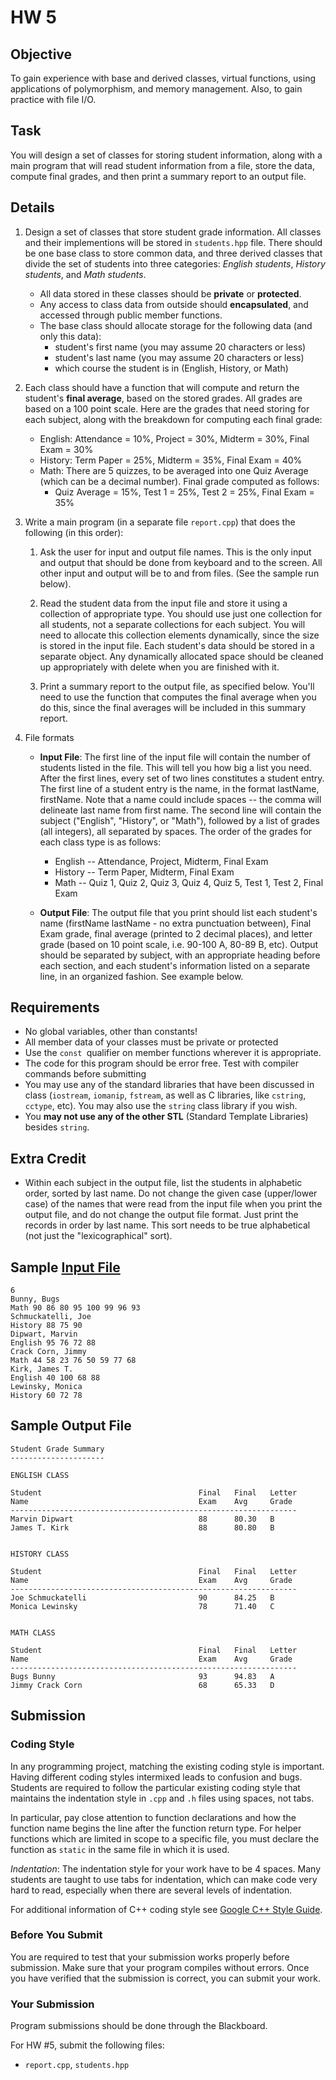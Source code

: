 # HW 5

## Objective
To gain experience with base and derived classes, virtual functions, using applications of polymorphism, and memory management. Also, to gain practice with file I/O.

## Task
You will design a set of classes for storing student information, along with a main program that will read student information from a file, store the data, compute final grades, and then print a summary report to an output file.

## Details

1. Design a set of classes that store student grade information. All classes and their implementions will be stored in `students.hpp` file.  There should be one base class to store common data, and three derived classes that divide the set of students into three categories: *English students*, *History students*, and *Math students*.
    - All data stored in these classes should be **private** or **protected**.
    - Any access to class data from outside should **encapsulated**, and accessed through public member functions.
    - The base class should allocate storage for the following data (and only this data):
        - student's first name (you may assume 20 characters or less)
        - student's last name (you may assume 20 characters or less)
        - which course the student is in (English, History, or Math)

2. Each class should have a function that will compute and return the student's **final average**, based on the stored grades. All grades are based on a 100 point scale. Here are the grades that need storing for each subject, along with the breakdown for computing each final grade:
    - English: Attendance = 10%, Project = 30%, Midterm = 30%, Final Exam = 30%
    - History: Term Paper = 25%, Midterm = 35%, Final Exam = 40%
    - Math: There are 5 quizzes, to be averaged into one Quiz Average (which can be a decimal number). Final grade computed as follows:
        - Quiz Average = 15%, Test 1 = 25%, Test 2 = 25%, Final Exam = 35%
 
3. Write a main program (in a separate file `report.cpp`) that does the following (in this order):

    1. Ask the user for input and output file names. This is the only input and output that should be done from keyboard and to the screen. All other input and output will be to and from files. (See the sample run below).

    2. Read the student data from the input file and store it using a collection of appropriate type. You should use just one collection for all students, not a separate collections for each subject. You will need to allocate this collection elements dynamically, since the size is stored in the input file.  Each student's data should be stored in a separate object. Any dynamically allocated space should be cleaned up appropriately with delete when you are finished with it.

    3. Print a summary report to the output file, as specified below.  You'll need to use the function that computes the final average when you do this, since the final averages will be included in this summary report. 

4. File formats

    - **Input File**: The first line of the input file will contain the number of students listed in the file. This will tell you how big a list you need.  After the first lines, every set of two lines constitutes a student entry. The first line of a student entry is the name, in the format lastName, firstName. Note that a name could include spaces -- the comma will delineate last name from first name. The second line will contain the subject ("English", "History", or "Math"), followed by a list of grades (all integers), all separated by spaces. The order of the grades for each class type is as follows:

        - English -- Attendance, Project, Midterm, Final Exam
        - History -- Term Paper, Midterm, Final Exam
        - Math -- Quiz 1, Quiz 2, Quiz 3, Quiz 4, Quiz 5, Test 1, Test 2, Final Exam

    - **Output File**: The output file that you print should list each student's name (firstName lastName - no extra punctuation between), Final Exam grade, final average (printed to 2 decimal places), and letter grade (based on 10 point scale, i.e. 90-100 A, 80-89 B, etc). Output should be separated by subject, with an appropriate heading before each section, and each student's information listed on a separate line, in an organized fashion. See example below.

## Requirements

- No global variables, other than constants!
- All member data of your classes must be private or protected
- Use the `const `qualifier on member functions wherever it is appropriate.
- The code for this program should be error free. Test with compiler commands before submitting
- You may use any of the standard libraries that have been discussed in class (`iostream`, `iomanip`, `fstream`, as well as C libraries, like `cstring`, `cctype`, etc). You may also use the `string` class library if you wish.
- You **may not use any of the other STL** (Standard Template Libraries) besides `string`.

##  Extra Credit

- Within each subject in the output file, list the students in alphabetic order, sorted by last name. Do not change the given case (upper/lower case) of the names that were read from the input file when you print the output file, and do not change the output file format. Just print the records in order by last name. This sort needs to be true alphabetical (not just the "lexicographical" sort). 

## Sample [Input File](studentdata.txt)

```
6
Bunny, Bugs
Math 90 86 80 95 100 99 96 93
Schmuckatelli, Joe
History 88 75 90
Dipwart, Marvin
English 95 76 72 88
Crack Corn, Jimmy
Math 44 58 23 76 50 59 77 68
Kirk, James T.
English 40 100 68 88
Lewinsky, Monica
History 60 72 78
```

## Sample Output File

```
Student Grade Summary 
--------------------- 

ENGLISH CLASS 

Student                                   Final   Final   Letter 
Name                                      Exam    Avg     Grade 
---------------------------------------------------------------- 
Marvin Dipwart                            88      80.30   B 
James T. Kirk                             88      80.80   B 
  

HISTORY CLASS 

Student                                   Final   Final   Letter 
Name                                      Exam    Avg     Grade 
---------------------------------------------------------------- 
Joe Schmuckatelli                         90      84.25   B 
Monica Lewinsky                           78      71.40   C 
  

MATH CLASS 

Student                                   Final   Final   Letter 
Name                                      Exam    Avg     Grade 
---------------------------------------------------------------- 
Bugs Bunny                                93      94.83   A 
Jimmy Crack Corn                          68      65.33   D 
```


## Submission

### Coding Style

In any programming project, matching the existing coding style is important. Having different coding styles intermixed leads to confusion and bugs. Students are required to follow the particular existing coding style that maintains the indentation style in `.cpp` and `.h` files using spaces, not tabs.

In particular, pay close attention to function declarations and how the function name begins the line after the function return type. For helper functions which are limited in scope to a specific file, you must declare the function as `static` in the same file in which it is used.

*Indentation*: The indentation style for your work have to be 4 spaces. Many students are taught to use tabs for indentation, which can make code very hard to read, especially when there are several levels of indentation.

For additional information of C++ coding style see [Google C++ Style Guide](https://google.github.io/styleguide/cppguide.html).

### Before You Submit

You are required to test that your submission works properly before submission. Make sure that your program compiles without errors. Once you have verified that the submission is correct, you can submit your work.


### Your Submission

Program submissions should be done through the Blackboard.

For HW #5, submit the following files:

- `report.cpp`, `students.hpp`
